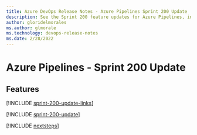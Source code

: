 ```yaml
---
title: Azure DevOps Release Notes - Azure Pipelines Sprint 200 Update
description: See the Sprint 200 feature updates for Azure Pipelines, including next steps.
author: gloridelmorales
ms.author: glmorale
ms.technology: devops-release-notes
ms.date: 2/28/2022
---
```


# Azure Pipelines - Sprint 200 Update

## Features

[!INCLUDE [sprint-200-update-links](../includes/pipelines/sprint-200-update-links.md)]

[!INCLUDE [sprint-200-update](../includes/pipelines/sprint-200-update.md)]

[!INCLUDE [nextsteps](../includes/nextsteps.md)]